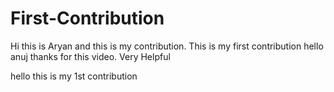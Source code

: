 # First-Contribution
Hi this is Aryan and this is my contribution.
This is my first contribution
hello anuj thanks for this video. Very Helpful

hello this is my 1st contribution
